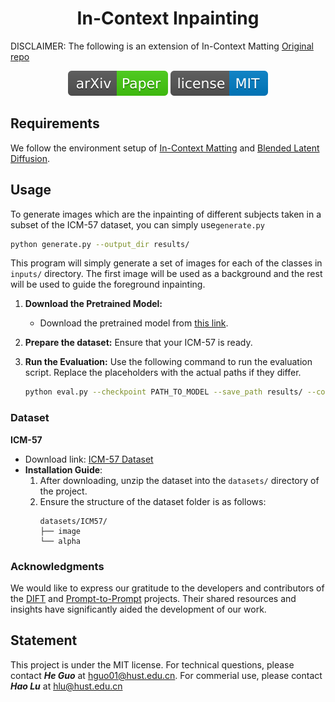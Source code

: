 <h1 align="center">In-Context Inpainting</h1>

DISCLAIMER:
The following is an extension of In-Context Matting [Original repo](https://github.com/tiny-smart/in-context-matting)

<p align="center">
<a href="https://arxiv.org/pdf/2403.15789.pdf"><img  src="demo/src/icon/arXiv-Paper.svg" ></a>
<!-- <a href="https://link.springer.com/article/"><img  src="demo/src/icon/publication-Paper.svg" ></a> -->
<a href="https://opensource.org/licenses/MIT"><img  src="demo/src/icon/license-MIT.svg"></a>

</p>

## Requirements
We follow the environment setup of [In-Context Matting](https://github.com/tiny-smart/in-context-matting) and [Blended Latent Diffusion](https://github.com/omriav/blended-latent-diffusion).

## Usage

To generate images which are the inpainting of different subjects taken in a subset of the ICM-57 dataset, you can simply use`generate.py`

```bash
python generate.py --output_dir results/
```
This program will simply generate a set of images for each of the classes in `inputs/` directory. The first image will be used as a background and the rest will be used to guide the foreground inpainting.

1. **Download the Pretrained Model:**
   - Download the pretrained model from [this link](https://pan.baidu.com/s/1HPbRRE5ZtPRpOSocm9qOmA?pwd=BA1c).

2. **Prepare the dataset:**
   Ensure that your ICM-57 is ready.

3. **Run the Evaluation:**
   Use the following command to run the evaluation script. Replace the placeholders with the actual paths if they differ.

   ```bash
   python eval.py --checkpoint PATH_TO_MODEL --save_path results/ --config config/eval.yaml
   ```

### Dataset
**ICM-57**
- Download link: [ICM-57 Dataset](https://pan.baidu.com/s/1ZJU_XHEVhIaVzGFPK_XCRg?pwd=BA1c)
- **Installation Guide**:
  1. After downloading, unzip the dataset into the `datasets/` directory of the project.
  2. Ensure the structure of the dataset folder is as follows:
     ```
     datasets/ICM57/
     ├── image
     └── alpha
     ```

### Acknowledgments

We would like to express our gratitude to the developers and contributors of the [DIFT](https://github.com/Tsingularity/dift) and [Prompt-to-Prompt](https://github.com/google/prompt-to-prompt/) projects. Their shared resources and insights have significantly aided the development of our work.

## Statement

<!-- If you are interested in our work, please consider citing the following:
```

``` -->

This project is under the MIT license. For technical questions, please contact <strong><i>He Guo</i></strong> at [hguo01@hust.edu.cn](mailto:hguo01@hust.edu.cn). For commerial use, please contact <strong><i>Hao Lu</i></strong> at [hlu@hust.edu.cn](mailto:hlu@hust.edu.cn)
